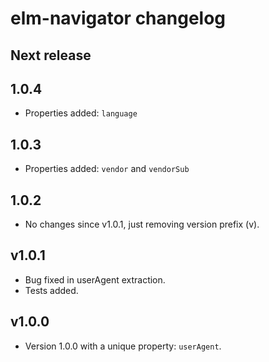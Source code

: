 # elm-navigator changelog

## Next release

## 1.0.4

- Properties added: `language`

## 1.0.3

- Properties added: `vendor` and `vendorSub`

## 1.0.2

- No changes since v1.0.1, just removing version prefix (v).

## v1.0.1

- Bug fixed in userAgent extraction.
- Tests added.

## v1.0.0

- Version 1.0.0 with a unique property: `userAgent`.
